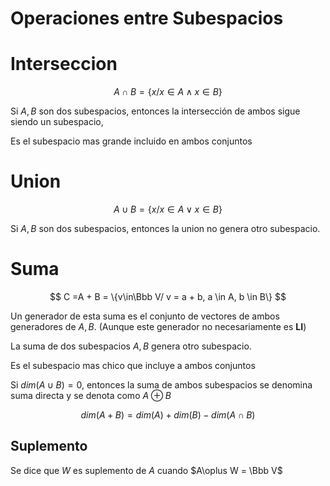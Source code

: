 # Operaciones entre Subespacios

# Interseccion

$$
A\cap B = \{x/x\in A\land x\in B\}
$$

Si $A, B$ son dos subespacios, entonces la intersección de ambos sigue siendo un subespacio,

Es el subespacio mas grande incluido en ambos conjuntos

# Union

$$
A\cup B = \{x/x\in A\lor x\in B\}
$$

Si $A, B$ son dos subespacios, entonces la union no genera otro subespacio.

# Suma

$$
C =A + B = \{v\in\Bbb V/ v = a + b, a \in A, b \in B\}
$$

Un generador de esta suma es el conjunto de vectores de ambos generadores de $A,B$. (Aunque este generador no necesariamente es **LI**)

La suma de dos subespacios $A, B$ genera otro subespacio.

Es el subespacio mas chico que incluye a ambos conjuntos

Si $dim(A\cup B) = 0$, entonces la suma de ambos subespacios se denomina suma directa y se denota como $A \oplus B$

$$
dim(A + B) = dim(A) + dim(B) - dim(A\cap B)
$$

## Suplemento

Se dice que $W$ es suplemento de $A$ cuando $A\oplus W = \Bbb V$